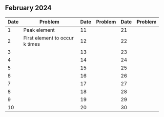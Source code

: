 ## February 2024

| Date | Problem                        | Date | Problem | Date | Problem |
| ---- | ------------------------------ | ---- | ------- | ---- | ------- |
| 1    | Peak element                   | 11   |         | 21   |         |
| 2    | First element to occur k times | 12   |         | 22   |         |
| 3    |                                | 13   |         | 23   |         |
| 4    |                                | 14   |         | 24   |         |
| 5    |                                | 15   |         | 25   |         |
| 6    |                                | 16   |         | 26   |         |
| 7    |                                | 17   |         | 27   |         |
| 8    |                                | 18   |         | 28   |         |
| 9    |                                | 19   |         | 29   |         |
| 10   |                                | 20   |         | 30   |         |
